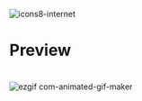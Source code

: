  ![icons8-internet](https://github.com/gui-souza1/Ecommerce_website/assets/162043881/be0a11cf-7500-4610-8113-9b9a39497e5e)
<div align="left">
  <h1 align="left">Preview<h1>
</div>


![ezgif com-animated-gif-maker](https://github.com/gui-souza1/Ecommerce_website/assets/162043881/087b4f52-3f5a-4eb6-be22-2c45b413618b)
